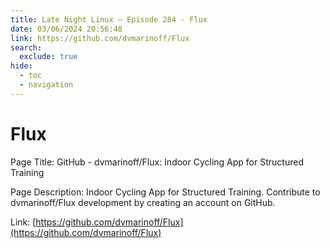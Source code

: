 ```yaml
---
title: Late Night Linux – Episode 284 - Flux
date: 03/06/2024 20:56:48
link: https://github.com/dvmarinoff/Flux
search:
  exclude: true
hide:
  - toc
  - navigation
---
```


# Flux

Page Title: GitHub - dvmarinoff/Flux: Indoor Cycling App for Structured Training

Page Description: Indoor Cycling App for Structured Training. Contribute to dvmarinoff/Flux development by creating an account on GitHub. 

Link: [https://github.com/dvmarinoff/Flux](https://github.com/dvmarinoff/Flux)